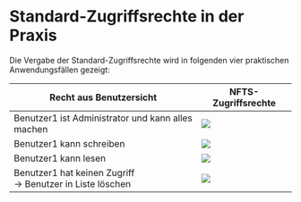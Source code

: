 # Standard-Zugriffsrechte in der Praxis

Die Vergabe der Standard-Zugriffsrechte wird in folgenden vier praktischen Anwendungsfällen gezeigt:

| Recht aus Benutzersicht                                           | NFTS-Zugriffsrechte    |
|-------------------------------------------------------------------|------------------------|
| Benutzer1 ist Administrator und kann alles machen                 | ![](administrator.png) |
| Benutzer1 kann schreiben                                          | ![](schreiben.png)     |
| Benutzer1 kann lesen                                              | ![](lesen.png)         |
| Benutzer1 hat keinen Zugriff<br/>&rarr; Benutzer in Liste löschen | ![](keine-rechte.png)  |
